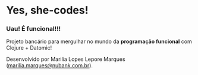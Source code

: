 # Yes, she-codes!

### Uau! É funcional!!! 

Projeto bancário para mergulhar no mundo da **programação funcional** com Clojure + Datomic!


Desenvolvido por Marilia Lopes Lepore Marques (marilia.marques@nubank.com.br).
